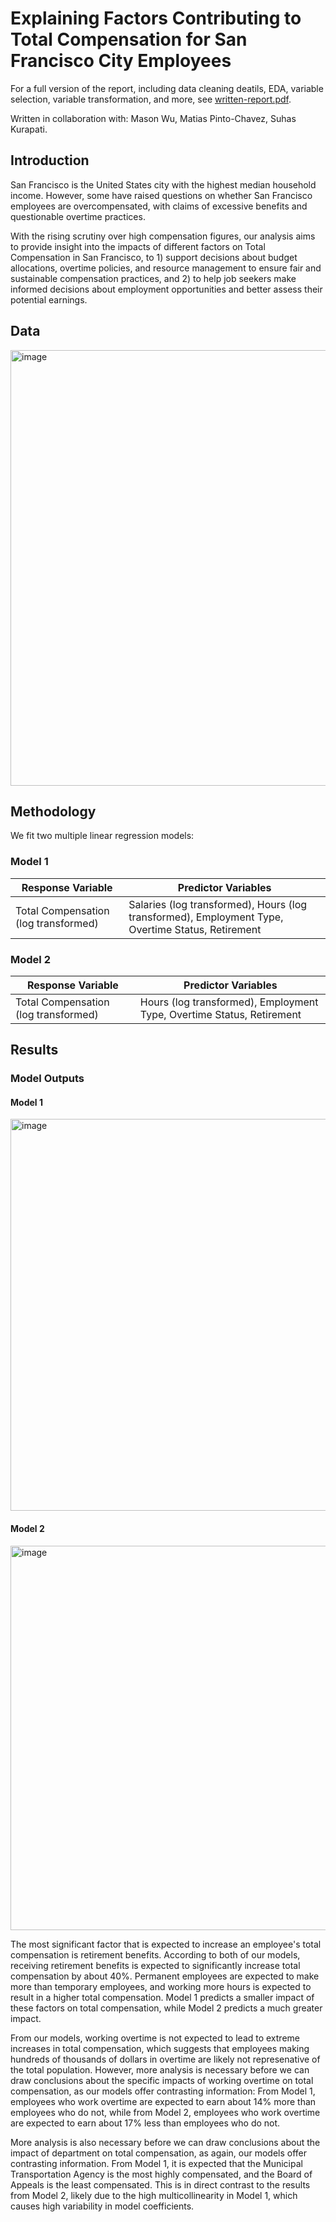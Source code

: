 # Explaining Factors Contributing to Total Compensation for San Francisco City Employees
For a full version of the report, including data cleaning deatils, EDA, variable selection, variable transformation, and more, see [written-report.pdf](https://github.com/kelly-h-xu/compensation-analysis/blob/762a52c8b9f237682b07304aa26ddfc6fde5195d/written-report.pdf). 


Written in collaboration with: Mason Wu, Matias Pinto-Chavez, Suhas Kurapati. 

## Introduction
San Francisco is the United States city with the highest median household income. However, some have raised questions on whether San Francisco employees are overcompensated, with claims of excessive benefits and questionable overtime practices. 

With the rising scrutiny over high compensation figures, our analysis aims to provide insight into the impacts of different factors on Total Compensation in San Francisco, to 1) support decisions about budget allocations, overtime policies, and resource management to ensure fair and sustainable compensation practices, and 2) to help job seekers make informed decisions about employment opportunities and better assess their potential earnings.

## Data
<img width="697" alt="image" src="https://github.com/user-attachments/assets/c56b57d2-f0b2-4b45-a7ed-788a9871f316" />

## Methodology
We fit two multiple linear regression models:
### Model 1
| **Response Variable**              | **Predictor Variables**                                                             |
|------------------------------------|------------------------------------------------------------------------------------|
| Total Compensation (log transformed) | Salaries (log transformed), Hours (log transformed), Employment Type, Overtime Status, Retirement |

### Model 2
| **Response Variable**              | **Predictor Variables**                                                |
|------------------------------------|------------------------------------------------------------------------|
| Total Compensation (log transformed) | Hours (log transformed), Employment Type, Overtime Status, Retirement |


## Results
### Model Outputs
#### Model 1
<img width="627" alt="image" src="https://github.com/user-attachments/assets/16566582-8b34-4bd2-8174-20e97a02d7dd" />

#### Model 2
<img width="615" alt="image" src="https://github.com/user-attachments/assets/855c1957-d8d1-45a3-9803-1d6306dce739" />

The most significant factor that is expected to increase an employee's total compensation is retirement benefits. According to both of our models, receiving retirement benefits is expected to significantly increase total compensation by about 40%. Permanent employees are expected to make more than temporary employees, and working more hours is expected to result in a higher total compensation. Model 1 predicts a smaller impact of these factors on total compensation, while Model 2 predicts a much greater impact.

From our models, working overtime is not expected to lead to extreme increases in total compensation, which suggests that employees making hundreds of thousands of dollars in overtime are likely not represenative of the total population. However, more analysis is necessary before we can draw conclusions about the specific impacts of working overtime on total compensation, as our models offer contrasting information: From Model 1, employees who work overtime are expected to earn about 14% more than employees who do not, while from Model 2, employees who work overtime are expected to earn about 17% less than employees who do not.

More analysis is also necessary before we can draw conclusions about the impact of department on total compensation, as again, our models offer contrasting information. From Model 1, it is expected that the Municipal Transportation Agency is the most highly compensated, and the Board of Appeals is the least compensated. This is in direct contrast to the results from Model 2, likely due to the high multicollinearity in Model 1, which causes high variability in model coefficients.
